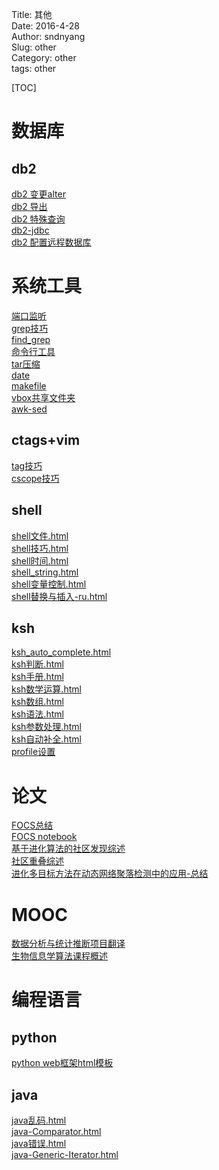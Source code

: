 Title: 其他     
Date: 2016-4-28            
Author: sndnyang    
Slug:  other    
Category:  other   
tags:  other    

[TOC]  

# 数据库  

## db2  

[db2 变更alter](db2_alter.html)  
[db2 导出](db2_export.html)  
[db2 特殊查询](db2_te-shu-cha-xun.html)  
[db2-jdbc](db2_jdbc.html)  
[db2 配置远程数据库](db2_pei-zhi-yuan-cheng-shu-ju-ku.html)  

# 系统工具  

[端口监听](duan-kou-jian-ting.html)  
[grep技巧](grepji-qiao.html)  
[find_grep](find_grep.html)  
[命令行工具](LinuxCommand.html)  
[tar压缩](tar_ya-suo.html)  
[date](date.html)  
[makefile](makefile.html)  
[vbox共享文件夹](share_folder.html)  
[awk-sed](awkyu-sed.html)

## ctags+vim  

[tag技巧](tag_tips.html)  
[cscope技巧](cscope_tips.html)

## shell  

[shell文件.html](shell_file.html)  
[shell技巧.html](shell_ji-qiao.html)  
[shell时间.html](shell_shi-jian.html)  
[shell_string.html](shell_string.html)  
[shell变量控制.html](shellbian-liang-kong-ge.html)  
[shell替换与插入-ru.html](shell-ti-huan-yu-cha-ru.html)  

## ksh  
[ksh_auto_complete.html](ksh_auto_complete.html)  
[ksh判断.html](ksh_judge.html)  
[ksh手册.html](ksh_manual.html)  
[ksh数学运算.html](ksh_shu-xue-yun-suan.html)  
[ksh数组.html](ksh_shu-zu.html)  
[ksh语法.html](ksh_yu-fa.html)  
[ksh参数处理.html](can-shu-chu-li.html)  
[ksh自动补全.html](kshzi-dong-bu-quan.html)  
[profile设置](profileshe-zhi.html)  


# 论文  

[FOCS总结](FOCS_summary.html)  
[FOCS notebook](focs-notebook.html)  
[基于进化算法的社区发现综述](ea_based_communities_survey.html)  
[社区重叠综述](overlap_communities_survey.html)  
[进化多目标方法在动态网络聚落检测中的应用-总结](ema_comminities_dynamic_networks.html)  

# MOOC  

[数据分析与统计推断项目翻译](dasi-project-translate.html)  
[生物信息学算法课程概述](bioinform-intro.html)  


# 编程语言  
## python  

[python web框架html模板](HtmlTemplatesInPython.html)  
[](HtmlTemplatesInPython.html)  


## java  

[java乱码.html](java_luan-ma.html)  
[java-Comparator.html](java-Comparator.html)  
[java错误.html](java-error.html)  
[java-Generic-Iterator.html](java-Generic-Iterator.html)  

